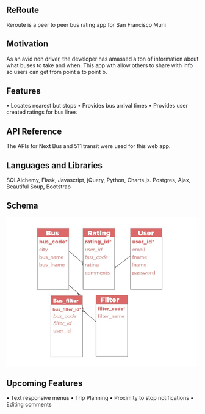 ## ReRoute

Reroute is a peer to peer bus rating app for San Francisco Muni

## Motivation

As an avid non driver, the developer has amassed a ton of information about what buses to take and when. This app wth allow others to share with info so users can get from point a to point b.

## Features

• Locates nearest but stops
• Provides bus arrival times
• Provides user created ratings for bus lines

## API Reference

The APIs for Next Bus and 511 transit were used for this web app.

## Languages and Libraries

SQLAlchemy, Flask, Javascript, jQuery, Python, Charts.js. Postgres, Ajax, Beautiful Soup, Bootstrap

## Schema

![Alt text](/static/images/schema.jpg?raw=true "Optional Title")

## Upcoming Features

• Text responsive menus
• Trip Planning
• Proximity to stop notifications
• Editing comments